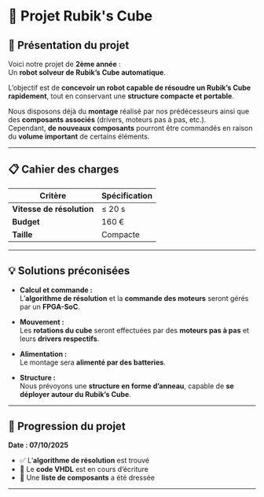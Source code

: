 # 🧩 Projet Rubik's Cube

## 🎯 Présentation du projet

Voici notre projet de **2ème année** :  
Un **robot solveur de Rubik’s Cube automatique**.

L’objectif est de **concevoir un robot capable de résoudre un Rubik’s Cube rapidement**, tout en conservant une **structure compacte et portable**.

Nous disposons déjà du **montage** réalisé par nos prédécesseurs ainsi que des **composants associés** (drivers, moteurs pas à pas, etc.).  
Cependant, **de nouveaux composants** pourront être commandés en raison du **volume important** de certains éléments.

---

## 📋 Cahier des charges

| Critère | Spécification |
|----------|----------------|
| **Vitesse de résolution** | ≤ 20 s |
| **Budget** | 160 € |
| **Taille** | Compacte |

---

## 💡 Solutions préconisées

- **Calcul et commande :**  
  L’**algorithme de résolution** et la **commande des moteurs** seront gérés par un **FPGA-SoC**.

- **Mouvement :**  
  Les **rotations du cube** seront effectuées par des **moteurs pas à pas** et leurs **drivers respectifs**.

- **Alimentation :**  
  Le montage sera **alimenté par des batteries**.

- **Structure :**  
  Nous prévoyons une **structure en forme d’anneau**, capable de **se déployer autour du Rubik’s Cube**.

---

## 📆 Progression du projet

**Date : 07/10/2025**

- ✅ L’**algorithme de résolution** est trouvé  
- 🧩 Le **code VHDL** est en cours d’écriture  
- 🧾 Une **liste de composants** a été dressée

---


